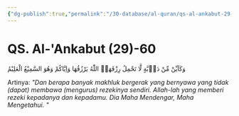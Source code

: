 ```yaml
---
{"dg-publish":true,"permalink":"/30-database/al-quran/qs-al-ankabut-29-60/"}
---
```



# QS. Al-'Ankabut (29)-60
وَكَاَيِّنْ مِّنْ دَاۤبَّةٍ لَّا تَحْمِلُ رِزْقَهَاۖ اللّٰهُ يَرْزُقُهَا وَاِيَّاكُمْ وَهُوَ السَّمِيْعُ الْعَلِيْمُ

Artinya: *"Dan berapa banyak makhluk bergerak yang bernyawa yang tidak (dapat) membawa (mengurus) rezekinya sendiri. Allah-lah yang memberi rezeki kepadanya dan kepadamu. Dia Maha Mendengar, Maha Mengetahui. "*
